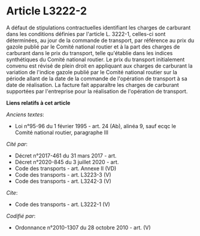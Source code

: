 # Article L3222-2

A défaut de stipulations contractuelles identifiant les charges de carburant dans les conditions définies par l'article L.
3222-1, celles-ci sont déterminées, au jour de la commande de transport, par référence au prix du gazole publié par le Comité
national routier et à la part des charges de carburant dans le prix du transport, telle qu'établie dans les indices
synthétiques du Comité national routier. Le prix du transport initialement convenu est révisé de plein droit en appliquant
aux charges de carburant la variation de l'indice gazole publié par le Comité national routier sur la période allant de la
date de la commande de l'opération de transport à sa date de réalisation. La facture fait apparaître les charges de carburant
supportées par l'entreprise pour la réalisation de l'opération de transport.

**Liens relatifs à cet article**

_Anciens textes_:

  - Loi n°95-96 du 1 février 1995 - art. 24 (Ab), alinéa 9, sauf ecqc le Comité national routier, paragraphe III

_Cité par_:

  - Décret n°2017-461 du 31 mars 2017 - art.
  - Décret n°2020-845 du 3 juillet 2020 - art.
  - Code des transports - art. Annexe II (VD)
  - Code des transports - art. L3223-3 (V)
  - Code des transports - art. L3242-3 (V)

_Cite_:

  - Code des transports - art. L3222-1 (V)

_Codifié par_:

  - Ordonnance n°2010-1307 du 28 octobre 2010 - art. (V)
